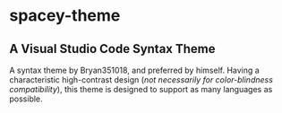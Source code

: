 # spacey-theme
## A Visual Studio Code Syntax Theme

A syntax theme by Bryan351018, and preferred by himself.
Having a characteristic high-contrast design (_not necessarily for color-blindness compatibility_), this theme is designed to support as many languages as possible.
